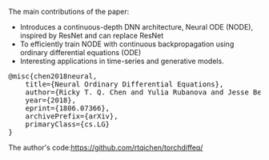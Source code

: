 The main contributions of the paper: <br>
<ul>
<li>Introduces a continuous-depth DNN architecture, Neural ODE (NODE), inspired by ResNet and can replace ResNet</li>
<li>To efficiently train NODE with continuous backpropagation using ordinary differential equations (ODE)</li>
 <li>Interesting applications in time-series and generative models.</li>
</ul>

<pre>
@misc{chen2018neural,
    title={Neural Ordinary Differential Equations},
    author={Ricky T. Q. Chen and Yulia Rubanova and Jesse Bettencourt and David Duvenaud},
    year={2018},
    eprint={1806.07366},
    archivePrefix={arXiv},
    primaryClass={cs.LG}
}
</pre>

The author's code:https://github.com/rtqichen/torchdiffeq/
